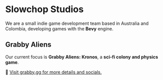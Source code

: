 # Slowchop Studios

We are a small indie game development team based in Australia and Colombia, developing games with the **Bevy** engine.

## Grabby Aliens

Our current focus is **Grabby Aliens: Kronos**, a **sci-fi colony and physics game**.  

🔗 [Visit grabby.gg for more details and socials.](https://grabby.gg)
